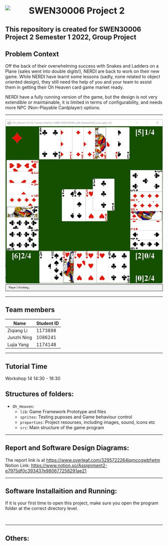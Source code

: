 


# <img src="https://cdn.freebiesupply.com/logos/large/2x/the-university-of-melbourne-logo-svg-vector.svg" width=15% align=left> SWEN30006 Project 2 
This repository is created for SWEN30006 Project 2 Semester 1 2022, Group Project
---

## Problem Context
Off the back of their overwhelming success with Snakes and Ladders on a Plane (sales went into double digits!), NERDI are back to work on their new game. While NERDI have learnt some lessons (sadly, none related to object oriented design), they still need the help of you and your team to assist them in getting their Oh Heaven card game market ready.
 
 
NERDI have a fully running version of the game, but the design is not very extendible or maintainable, it is limited in terms of configurability, and needs more NPC (Non-Playable Cardplayer) options.

---

![](assets/16524482539111.jpg)
![](assets/16524482643928.jpg)


 
---

## Team members
| Name | Student ID |
| ---- | ---- |
| Ziqiang Li | 1173898 |
| Junzhi Ning | 1086241 |
| Lujia Yang | 1174148 |

---
## Tutorial Time

Workshop 14 14:30 - 16:30
 

## Structures of folders: 
- `Oh_Heaven`:
	- `lib`: Game Framework Prototype and files
	- `sprites`:  Testing puposes and Game behaviour control
	- `properties`: Project resourses, including images, sound, icons etc
	- `src`: Main structure of the game program

---
## Report and Software Design Diagrams:

The report link is at https://www.overleaf.com/3295722264jqmccgwbfwtm
Notion Link: https://www.notion.so/Assignment2-e7975df0c393437e980677258291ae21

---
## Software Installaition and Running:
If it is your first time to open this project, make sure you open the program folder at the correct directory level.
<pre>
<code>   
</code></pre>
---
## Others:
